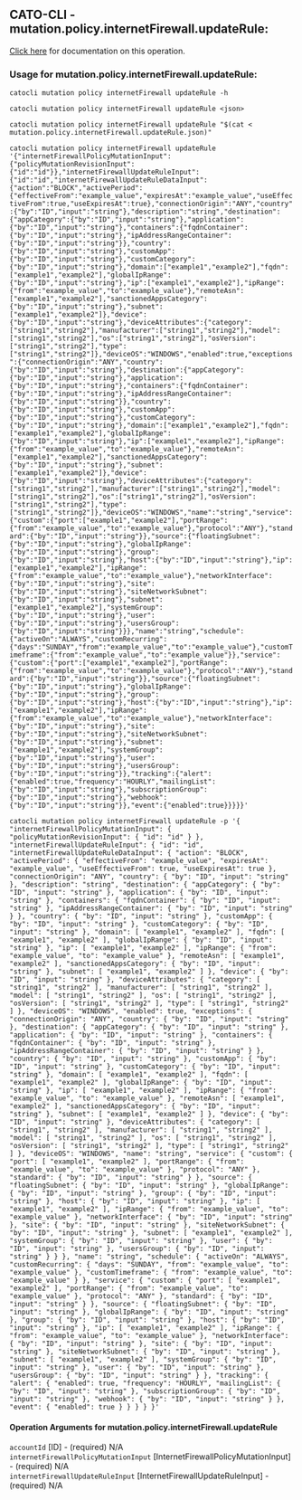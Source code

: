 
## CATO-CLI - mutation.policy.internetFirewall.updateRule:
[Click here](https://api.catonetworks.com/documentation/#mutation-mutation.policy.internetFirewall.updateRule) for documentation on this operation.

### Usage for mutation.policy.internetFirewall.updateRule:

`catocli mutation policy internetFirewall updateRule -h`

`catocli mutation policy internetFirewall updateRule <json>`

`catocli mutation policy internetFirewall updateRule "$(cat < mutation.policy.internetFirewall.updateRule.json)"`

`catocli mutation policy internetFirewall updateRule '{"internetFirewallPolicyMutationInput":{"policyMutationRevisionInput":{"id":"id"}},"internetFirewallUpdateRuleInput":{"id":"id","internetFirewallUpdateRuleDataInput":{"action":"BLOCK","activePeriod":{"effectiveFrom":"example_value","expiresAt":"example_value","useEffectiveFrom":true,"useExpiresAt":true},"connectionOrigin":"ANY","country":{"by":"ID","input":"string"},"description":"string","destination":{"appCategory":{"by":"ID","input":"string"},"application":{"by":"ID","input":"string"},"containers":{"fqdnContainer":{"by":"ID","input":"string"},"ipAddressRangeContainer":{"by":"ID","input":"string"}},"country":{"by":"ID","input":"string"},"customApp":{"by":"ID","input":"string"},"customCategory":{"by":"ID","input":"string"},"domain":["example1","example2"],"fqdn":["example1","example2"],"globalIpRange":{"by":"ID","input":"string"},"ip":["example1","example2"],"ipRange":{"from":"example_value","to":"example_value"},"remoteAsn":["example1","example2"],"sanctionedAppsCategory":{"by":"ID","input":"string"},"subnet":["example1","example2"]},"device":{"by":"ID","input":"string"},"deviceAttributes":{"category":["string1","string2"],"manufacturer":["string1","string2"],"model":["string1","string2"],"os":["string1","string2"],"osVersion":["string1","string2"],"type":["string1","string2"]},"deviceOS":"WINDOWS","enabled":true,"exceptions":{"connectionOrigin":"ANY","country":{"by":"ID","input":"string"},"destination":{"appCategory":{"by":"ID","input":"string"},"application":{"by":"ID","input":"string"},"containers":{"fqdnContainer":{"by":"ID","input":"string"},"ipAddressRangeContainer":{"by":"ID","input":"string"}},"country":{"by":"ID","input":"string"},"customApp":{"by":"ID","input":"string"},"customCategory":{"by":"ID","input":"string"},"domain":["example1","example2"],"fqdn":["example1","example2"],"globalIpRange":{"by":"ID","input":"string"},"ip":["example1","example2"],"ipRange":{"from":"example_value","to":"example_value"},"remoteAsn":["example1","example2"],"sanctionedAppsCategory":{"by":"ID","input":"string"},"subnet":["example1","example2"]},"device":{"by":"ID","input":"string"},"deviceAttributes":{"category":["string1","string2"],"manufacturer":["string1","string2"],"model":["string1","string2"],"os":["string1","string2"],"osVersion":["string1","string2"],"type":["string1","string2"]},"deviceOS":"WINDOWS","name":"string","service":{"custom":{"port":["example1","example2"],"portRange":{"from":"example_value","to":"example_value"},"protocol":"ANY"},"standard":{"by":"ID","input":"string"}},"source":{"floatingSubnet":{"by":"ID","input":"string"},"globalIpRange":{"by":"ID","input":"string"},"group":{"by":"ID","input":"string"},"host":{"by":"ID","input":"string"},"ip":["example1","example2"],"ipRange":{"from":"example_value","to":"example_value"},"networkInterface":{"by":"ID","input":"string"},"site":{"by":"ID","input":"string"},"siteNetworkSubnet":{"by":"ID","input":"string"},"subnet":["example1","example2"],"systemGroup":{"by":"ID","input":"string"},"user":{"by":"ID","input":"string"},"usersGroup":{"by":"ID","input":"string"}}},"name":"string","schedule":{"activeOn":"ALWAYS","customRecurring":{"days":"SUNDAY","from":"example_value","to":"example_value"},"customTimeframe":{"from":"example_value","to":"example_value"}},"service":{"custom":{"port":["example1","example2"],"portRange":{"from":"example_value","to":"example_value"},"protocol":"ANY"},"standard":{"by":"ID","input":"string"}},"source":{"floatingSubnet":{"by":"ID","input":"string"},"globalIpRange":{"by":"ID","input":"string"},"group":{"by":"ID","input":"string"},"host":{"by":"ID","input":"string"},"ip":["example1","example2"],"ipRange":{"from":"example_value","to":"example_value"},"networkInterface":{"by":"ID","input":"string"},"site":{"by":"ID","input":"string"},"siteNetworkSubnet":{"by":"ID","input":"string"},"subnet":["example1","example2"],"systemGroup":{"by":"ID","input":"string"},"user":{"by":"ID","input":"string"},"usersGroup":{"by":"ID","input":"string"}},"tracking":{"alert":{"enabled":true,"frequency":"HOURLY","mailingList":{"by":"ID","input":"string"},"subscriptionGroup":{"by":"ID","input":"string"},"webhook":{"by":"ID","input":"string"}},"event":{"enabled":true}}}}}'`

`catocli mutation policy internetFirewall updateRule -p '{
    "internetFirewallPolicyMutationInput": {
        "policyMutationRevisionInput": {
            "id": "id"
        }
    },
    "internetFirewallUpdateRuleInput": {
        "id": "id",
        "internetFirewallUpdateRuleDataInput": {
            "action": "BLOCK",
            "activePeriod": {
                "effectiveFrom": "example_value",
                "expiresAt": "example_value",
                "useEffectiveFrom": true,
                "useExpiresAt": true
            },
            "connectionOrigin": "ANY",
            "country": {
                "by": "ID",
                "input": "string"
            },
            "description": "string",
            "destination": {
                "appCategory": {
                    "by": "ID",
                    "input": "string"
                },
                "application": {
                    "by": "ID",
                    "input": "string"
                },
                "containers": {
                    "fqdnContainer": {
                        "by": "ID",
                        "input": "string"
                    },
                    "ipAddressRangeContainer": {
                        "by": "ID",
                        "input": "string"
                    }
                },
                "country": {
                    "by": "ID",
                    "input": "string"
                },
                "customApp": {
                    "by": "ID",
                    "input": "string"
                },
                "customCategory": {
                    "by": "ID",
                    "input": "string"
                },
                "domain": [
                    "example1",
                    "example2"
                ],
                "fqdn": [
                    "example1",
                    "example2"
                ],
                "globalIpRange": {
                    "by": "ID",
                    "input": "string"
                },
                "ip": [
                    "example1",
                    "example2"
                ],
                "ipRange": {
                    "from": "example_value",
                    "to": "example_value"
                },
                "remoteAsn": [
                    "example1",
                    "example2"
                ],
                "sanctionedAppsCategory": {
                    "by": "ID",
                    "input": "string"
                },
                "subnet": [
                    "example1",
                    "example2"
                ]
            },
            "device": {
                "by": "ID",
                "input": "string"
            },
            "deviceAttributes": {
                "category": [
                    "string1",
                    "string2"
                ],
                "manufacturer": [
                    "string1",
                    "string2"
                ],
                "model": [
                    "string1",
                    "string2"
                ],
                "os": [
                    "string1",
                    "string2"
                ],
                "osVersion": [
                    "string1",
                    "string2"
                ],
                "type": [
                    "string1",
                    "string2"
                ]
            },
            "deviceOS": "WINDOWS",
            "enabled": true,
            "exceptions": {
                "connectionOrigin": "ANY",
                "country": {
                    "by": "ID",
                    "input": "string"
                },
                "destination": {
                    "appCategory": {
                        "by": "ID",
                        "input": "string"
                    },
                    "application": {
                        "by": "ID",
                        "input": "string"
                    },
                    "containers": {
                        "fqdnContainer": {
                            "by": "ID",
                            "input": "string"
                        },
                        "ipAddressRangeContainer": {
                            "by": "ID",
                            "input": "string"
                        }
                    },
                    "country": {
                        "by": "ID",
                        "input": "string"
                    },
                    "customApp": {
                        "by": "ID",
                        "input": "string"
                    },
                    "customCategory": {
                        "by": "ID",
                        "input": "string"
                    },
                    "domain": [
                        "example1",
                        "example2"
                    ],
                    "fqdn": [
                        "example1",
                        "example2"
                    ],
                    "globalIpRange": {
                        "by": "ID",
                        "input": "string"
                    },
                    "ip": [
                        "example1",
                        "example2"
                    ],
                    "ipRange": {
                        "from": "example_value",
                        "to": "example_value"
                    },
                    "remoteAsn": [
                        "example1",
                        "example2"
                    ],
                    "sanctionedAppsCategory": {
                        "by": "ID",
                        "input": "string"
                    },
                    "subnet": [
                        "example1",
                        "example2"
                    ]
                },
                "device": {
                    "by": "ID",
                    "input": "string"
                },
                "deviceAttributes": {
                    "category": [
                        "string1",
                        "string2"
                    ],
                    "manufacturer": [
                        "string1",
                        "string2"
                    ],
                    "model": [
                        "string1",
                        "string2"
                    ],
                    "os": [
                        "string1",
                        "string2"
                    ],
                    "osVersion": [
                        "string1",
                        "string2"
                    ],
                    "type": [
                        "string1",
                        "string2"
                    ]
                },
                "deviceOS": "WINDOWS",
                "name": "string",
                "service": {
                    "custom": {
                        "port": [
                            "example1",
                            "example2"
                        ],
                        "portRange": {
                            "from": "example_value",
                            "to": "example_value"
                        },
                        "protocol": "ANY"
                    },
                    "standard": {
                        "by": "ID",
                        "input": "string"
                    }
                },
                "source": {
                    "floatingSubnet": {
                        "by": "ID",
                        "input": "string"
                    },
                    "globalIpRange": {
                        "by": "ID",
                        "input": "string"
                    },
                    "group": {
                        "by": "ID",
                        "input": "string"
                    },
                    "host": {
                        "by": "ID",
                        "input": "string"
                    },
                    "ip": [
                        "example1",
                        "example2"
                    ],
                    "ipRange": {
                        "from": "example_value",
                        "to": "example_value"
                    },
                    "networkInterface": {
                        "by": "ID",
                        "input": "string"
                    },
                    "site": {
                        "by": "ID",
                        "input": "string"
                    },
                    "siteNetworkSubnet": {
                        "by": "ID",
                        "input": "string"
                    },
                    "subnet": [
                        "example1",
                        "example2"
                    ],
                    "systemGroup": {
                        "by": "ID",
                        "input": "string"
                    },
                    "user": {
                        "by": "ID",
                        "input": "string"
                    },
                    "usersGroup": {
                        "by": "ID",
                        "input": "string"
                    }
                }
            },
            "name": "string",
            "schedule": {
                "activeOn": "ALWAYS",
                "customRecurring": {
                    "days": "SUNDAY",
                    "from": "example_value",
                    "to": "example_value"
                },
                "customTimeframe": {
                    "from": "example_value",
                    "to": "example_value"
                }
            },
            "service": {
                "custom": {
                    "port": [
                        "example1",
                        "example2"
                    ],
                    "portRange": {
                        "from": "example_value",
                        "to": "example_value"
                    },
                    "protocol": "ANY"
                },
                "standard": {
                    "by": "ID",
                    "input": "string"
                }
            },
            "source": {
                "floatingSubnet": {
                    "by": "ID",
                    "input": "string"
                },
                "globalIpRange": {
                    "by": "ID",
                    "input": "string"
                },
                "group": {
                    "by": "ID",
                    "input": "string"
                },
                "host": {
                    "by": "ID",
                    "input": "string"
                },
                "ip": [
                    "example1",
                    "example2"
                ],
                "ipRange": {
                    "from": "example_value",
                    "to": "example_value"
                },
                "networkInterface": {
                    "by": "ID",
                    "input": "string"
                },
                "site": {
                    "by": "ID",
                    "input": "string"
                },
                "siteNetworkSubnet": {
                    "by": "ID",
                    "input": "string"
                },
                "subnet": [
                    "example1",
                    "example2"
                ],
                "systemGroup": {
                    "by": "ID",
                    "input": "string"
                },
                "user": {
                    "by": "ID",
                    "input": "string"
                },
                "usersGroup": {
                    "by": "ID",
                    "input": "string"
                }
            },
            "tracking": {
                "alert": {
                    "enabled": true,
                    "frequency": "HOURLY",
                    "mailingList": {
                        "by": "ID",
                        "input": "string"
                    },
                    "subscriptionGroup": {
                        "by": "ID",
                        "input": "string"
                    },
                    "webhook": {
                        "by": "ID",
                        "input": "string"
                    }
                },
                "event": {
                    "enabled": true
                }
            }
        }
    }
}'`


#### Operation Arguments for mutation.policy.internetFirewall.updateRule ####

`accountId` [ID] - (required) N/A    
`internetFirewallPolicyMutationInput` [InternetFirewallPolicyMutationInput] - (required) N/A    
`internetFirewallUpdateRuleInput` [InternetFirewallUpdateRuleInput] - (required) N/A    
